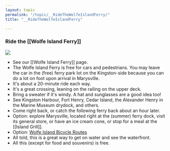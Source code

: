 ```yaml
---
layout: topic
permalink: "/topic/__RideTheWolfeIslandFerry/"
title: "__RideTheWolfeIslandFerry"

---
```


<h3> Ride the [[Wolfe Island Ferry]]</h3><a href="http://K7Waterfront.org/Topic/WolfeIslandFerry"><img src="http://K7Waterfront.org/Images/WolfeIslandFerryHighwayMap.jpg" class="floatright image1px"></a>
<ul>
<li> See our [[Wolfe Island Ferry]] page.
<li> The Wolfe Island Ferry is free for cars and pedestrians.  You may leave the car in the (free) ferry park lot on the Kingston-side because you can do a lot on foot upon arrival in Marysville.
<li> It's about a 20-minute ride each way.
<li> It's a great crossing, leaning on the railing on the upper deck.
<li> Bring a sweater if it's windy. A hat and sunglasses are a good idea too!
<li> See Kingston Harbour, Fort Henry, Cedar Island, the Alexander Henry in the Marine Museum drydock, and others.
<li> Come right back, or catch the following ferry back about an hour later.
<li> Option: explore Marysville, located right at the (summer) ferry dock, visit its general store, or have an ice cream cone, or stop for a meal at the [[Island Grill]].
<li> Option: <a href="http://www.wolfeisland.com/mtarchives/000137.php">Wolfe Island Bicycle Routes</a>
<li> All told, this is a  great way to get on water and see the waterfront.
<li> All this (except for food and souvenirs) is free.
</ul>
